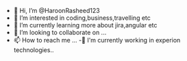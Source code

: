 - 👋 Hi, I’m @HaroonRasheed123
- 👀 I’m interested in coding,business,travelling etc
- 🌱 I’m currently learning more about jira,angular etc
- 💞️ I’m looking to collaborate on ...
- 📫 How to reach me ...
-💞️  I'm currently working in experion technologies..
<!---
HaroonRasheed123/HaroonRasheed123 is a ✨ special ✨ repository because its `README.md` (this file) appears on your GitHub profile.
You can click the Preview link to take a look at your changes.
--->
